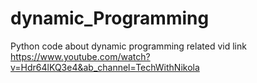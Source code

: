# dynamic_Programming
Python code about dynamic programming
related vid link https://www.youtube.com/watch?v=Hdr64lKQ3e4&ab_channel=TechWithNikola

